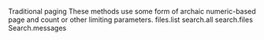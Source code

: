 Traditional paging
These methods use some form of archaic numeric-based page and count or other limiting parameters.
files.list
search.all
search.files
Search.messages
